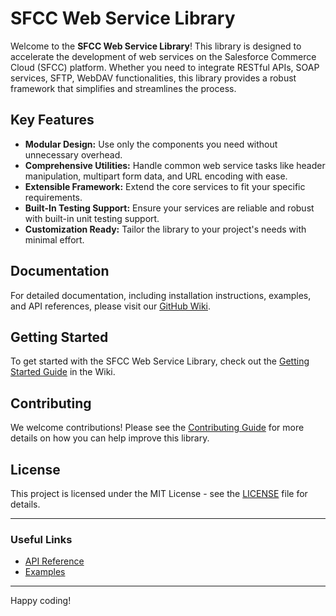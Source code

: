 # SFCC Web Service Library

Welcome to the **SFCC Web Service Library**! This library is designed to accelerate the development of web services on the Salesforce Commerce Cloud (SFCC) platform. Whether you need to integrate RESTful APIs, SOAP services, SFTP, WebDAV functionalities, this library provides a robust framework that simplifies and streamlines the process.

## Key Features

- **Modular Design:** Use only the components you need without unnecessary overhead.
- **Comprehensive Utilities:** Handle common web service tasks like header manipulation, multipart form data, and URL encoding with ease.
- **Extensible Framework:** Extend the core services to fit your specific requirements.
- **Built-In Testing Support:** Ensure your services are reliable and robust with built-in unit testing support.
- **Customization Ready:** Tailor the library to your project's needs with minimal effort.

## Documentation

For detailed documentation, including installation instructions, examples, and API references, please visit our [GitHub Wiki](https://github.com/dkatashev/sfcc-web-services/wiki).

## Getting Started

To get started with the SFCC Web Service Library, check out the [Getting Started Guide](https://github.com/dkatashev/sfcc-web-services/wiki/Getting-Started) in the Wiki.

## Contributing

We welcome contributions! Please see the [Contributing Guide](https://github.com/dkatashev/sfcc-web-services/wiki/Contributing) for more details on how you can help improve this library.

## License

This project is licensed under the MIT License - see the [LICENSE](LICENSE) file for details.

---

### Useful Links

- [API Reference](https://github.com/dkatashev/sfcc-web-services/wiki/API-Reference)
- [Examples](https://github.com/dkatashev/sfcc-web-services/wiki/Examples)

---

Happy coding!